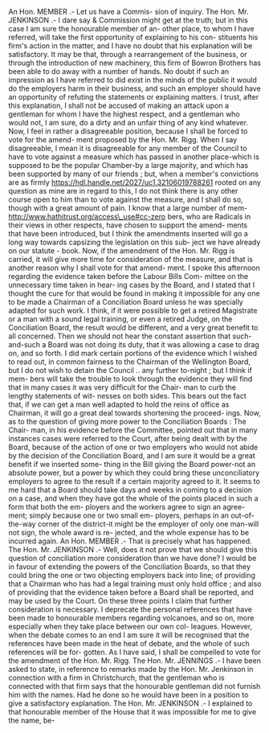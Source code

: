 An Hon. MEMBER .- Let us have a Commis- sion of inquiry. The Hon. Mr. JENKINSON .- I dare say & Commission might get at the truth; but in this case I am sure the honourable member of an- other place, to whom I have referred, will take the first opportunity of explaining to his con- stituents his firm's action in the matter, and I have no doubt that his explanation will be satisfactory. It may be that, through a rearrangement of the business, or through the introduction of new machinery, this firm of Bowron Brothers has been able to do away with a number of hands. No doubt if such an impression as I have referred to did exist in the minds of the public it would do the employers harm in their business, and such an employer should have an opportunity of refuting the statements or explaining matters. I trust, after this explanation, I shall not be accused of making an attack upon a gentleman for whom I have the highest respect, and a gentleman who would not, I am sure, do a dirty and an unfair thing of any kind whatever. Now, I feel in rather a disagreeable position, because I shall be forced to vote for the amend- ment proposed by the Hon. Mr. Rigg. When I say disagreeable, I mean it is disagreeable for any member of the Council to have to vote against a measure which has passed in another place-which is supposed to be the popular Chamber-by a large majority, and which has been supported by many of our friends ; but, when a member's convictions are as firmly https://hdl.handle.net/2027/uc1.32106019788261 rooted on any question as mine are in regard to this, I do not think there is any other course open to him than to vote against the measure, and I shall do so, though with a great amount of pain. I know that a large number of mem- http://www.hathitrust.org/access\_use#cc-zero bers, who are Radicals in their views in other respects, have chosen to support the amend- ments that have been introduced, but I think the amendments inserted will go a long way towards capsizing the legislation on this sub- ject we have already on our statute - book. Now, if the amendment of the Hon. Mr. Rigg is carried, it will give more time for consideration of the measure, and that is another reason why I shall vote for that amend- ment. I spoke this afternoon regarding the evidence taken before the Labour Bills Com- mittee on the unnecessary time taken in hear- ing cases by the Board, and I stated that I thought the cure for that would be found in making it impossible for any one to be made a Chairman of a Conciliation Board unless he was specially adapted for such work. I think, if it were possible to get a retired Magistrate or a man with a sound legal training, or even a retired Judge, on the Conciliation Board, the result would be different, and a very great benefit to all concerned. Then we should not hear the constant assertion that such-and-such a Board was not doing its duty, that it was allowing a case to drag on, and so forth. I did mark certain portions of the evidence which I wished to read out, in common fairness to the Chairman of the Wellington Board, but I do not wish to detain the Council .. any further to-night ; but I think if mem- bers will take the trouble to look through the evidence they will find that in many cases it was very difficult for the Chair- man to curb the lengthy statements of wit- nesses on both sides. This bears out the fact that, if we can get a man well adapted to hold the reins of office as Chairman, it will go a great deal towards shortening the proceed- ings. Now, as to the question of giving more power to the Conciliation Boards : The Chair- man, in his evidence before the Committee, pointed out that in many instances cases were referred to the Court, after being dealt with by the Board, because of the action of one or two employers who would not abide by the decision of the Conciliation Board, and I am sure it would be a great benefit if we inserted some- thing in the Bill giving the Board power-not an absolute power, but a power by which they could bring these unconciliatory employers to agree to the result if a certain majority agreed to it. It seems to me hard that a Board should take days and weeks in coming to a decision on a case, and when they have got the whole of the points placed in such a form that both the em- ployers and the workers agree to sign an agree- ment; simply because one or two small em- ployers, perhaps in an out-of-the-way corner of the district-it might be the employer of only one man-will not sign, the whole award is re- jected, and the whole expense has to be incurred again. An Hon. MEMBER .- That is precisely what has happened. The Hon. Mr. JENKINSON .- Well, does it not prove that we should give this question of conciliation more consideration than we have done? I would be in favour of extending the powers of the Conciliation Boards, so that they could bring the one or two objecting employers back into line; of providing that a Chairman who has had a legal training must only hold office ; and also of providing that the evidence taken before a Board shall be reported, and may be used by the Court. On these three points I claim that further consideration is necessary. I deprecate the personal references that have been made to honourable members regarding volcanoes, and so on, more especially when they take place between our own col- leagues. However, when the debate comes to an end I am sure it will be recognised that the references have been made in the heat of debate, and the whole of such references will be for- gotten. As I have said, I shall be compelled to vote for the amendment of the Hon. Mr. Rigg. The Hon. Mr. JENNINGS .- I have been asked to state, in reference to remarks made by the Hon. Mr. Jenkinson in connection with a firm in Christchurch, that the gentleman who is connected with that firm says that the honourable gentleman did not furnish him with the names. Had he done so he would have been in a position to give a satisfactory explanation. The Hon. Mr. JENKINSON .- I explained to that honourable member of the House that it was impossible for me to give the name, be- 